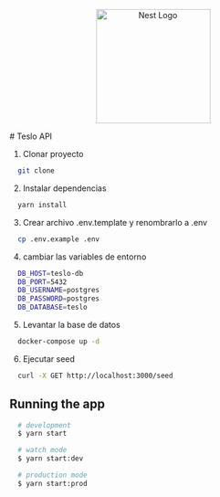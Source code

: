 <p align="center">
  <a href="http://nestjs.com/" target="blank"><img src="https://nestjs.com/img/logo-small.svg" width="200" alt="Nest Logo" /></a>
</p>
# Teslo API

1. Clonar proyecto

```bash
  git clone
```
2. Instalar dependencias

```bash
  yarn install
```

3. Crear archivo .env.template y renombrarlo a .env

```bash
  cp .env.example .env
```
4. cambiar las variables de entorno
  
  ```bash
    DB_HOST=teslo-db
    DB_PORT=5432
    DB_USERNAME=postgres
    DB_PASSWORD=postgres
    DB_DATABASE=teslo
  ```

5. Levantar la base de datos

```bash
  docker-compose up -d
```
6. Ejecutar seed

```bash
  curl -X GET http://localhost:3000/seed
```
## Running the app

```bash
  # development
  $ yarn start

  # watch mode
  $ yarn start:dev

  # production mode
  $ yarn start:prod
```